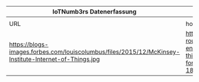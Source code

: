 |IoTNumb3rs Datenerfassung|||||||||||
| ---- | ---- | ---- | ---- | ---- | ---- | ---- | ---- | ---- | ---- | ---- |
||||||||||||
|URL|home_url|filename|device_class|device_count|market_class|market_volume|prognosis_year|publication_year|authorship_class|Dropbox folder|
|https://blogs-images.forbes.com/louiscolumbus/files/2015/12/McKinsey-Institute-Internet-of-Things.jpg|https://jarrahotel.com/a-roundup-of-2018-enterprise-internet-of-things-forecasts.html#gallery-18|file20_McKinsey-Institute-Internet-of-Things.jpg|||economic impact|7.5E+12|2025|2018|scientist|Pattoho/20190115-1503|

